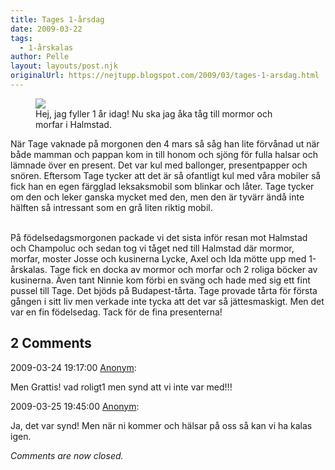 ```yaml
---
title: Tages 1-årsdag
date: 2009-03-22
tags: 
  - 1-årskalas	
author: Pelle
layout: layouts/post.njk
originalUrl: https://nejtupp.blogspot.com/2009/03/tages-1-arsdag.html
---
```


<figure>
	<img src="../../../img/2009/03//DSC01270_1024.jpg">
	<figcaption>
		Hej, jag fyller 1 år idag! Nu ska jag åka tåg till mormor och morfar i Halmstad.
	</figcaption>
</figure>	

När Tage vaknade på morgonen den 4 mars så såg han lite förvånad ut när både mamman och pappan kom in till honom och sjöng för fulla halsar och lämnade över en present. Det var kul med ballonger, presentpapper och snören. Eftersom Tage tycker att det är så ofantligt kul med våra mobiler så fick han en egen färgglad leksaksmobil som blinkar och låter. Tage tycker om den och leker ganska mycket med den, men den är tyvärr ändå inte hälften så intressant som en grå liten riktig mobil.
<br><br>

På födelsedagsmorgonen packade vi det sista inför resan mot Halmstad och Champoluc och sedan tog vi tåget ned till Halmstad där mormor, morfar, moster Josse och kusinerna Lycke, Axel och Ida mötte upp med 1-årskalas. Tage fick en docka av mormor och morfar och 2 roliga böcker av kusinerna. Även tant Ninnie kom förbi en sväng och hade med sig ett fint pussel till Tage. Det bjöds på Budapest-tårta. Tage provade tårta för första gången i sitt liv men verkade inte tycka att det var så jättesmaskigt. Men det var en fin födelsedag. Tack för de fina presenterna!

<div class="comments">
	<div class="comments-header"><h2>2 Comments</h2></div>
	<div class="comments-body">
			<div class="comment" id="comment-2950060954337366708">
				<p class="comment-header">
					<date datetime="2009-03-24T19:17:00.000+01:00">2009-03-24 19:17:00</date> 
					<a href="undefined" rel="nofollow">Anonym</a>:
				</p>
				<div class="comment-content"><p>Men Grattis! vad roligt1 men synd att vi inte var med!!!</p></div>
				<div class="comment-footer"></div>
			</div>
			<div class="comment" id="comment-8481261185045280257">
				<p class="comment-header">
					<date datetime="2009-03-25T19:45:00.000+01:00">2009-03-25 19:45:00</date> 
					<a href="undefined" rel="nofollow">Anonym</a>:
				</p>
				<div class="comment-content"><p>Ja, det var synd! Men när ni kommer och hälsar på oss så kan vi ha kalas igen.</p></div>
				<div class="comment-footer"></div>
			</div></div>
	<p class="comments-footer"><em>Comments are now closed.</em></p>
</div>